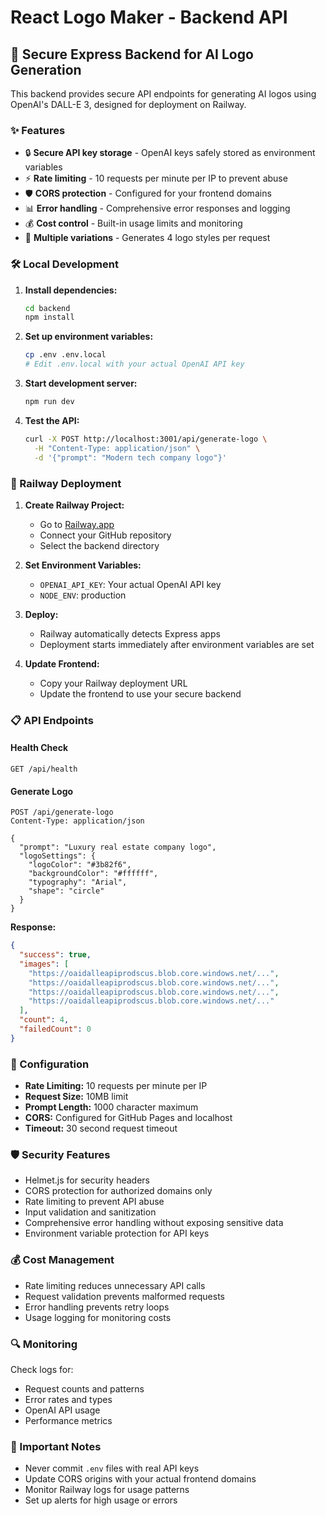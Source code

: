 # React Logo Maker - Backend API

## 🚀 Secure Express Backend for AI Logo Generation

This backend provides secure API endpoints for generating AI logos using OpenAI's DALL-E 3, designed for deployment on Railway.

### ✨ Features

- 🔒 **Secure API key storage** - OpenAI keys safely stored as environment variables
- ⚡ **Rate limiting** - 10 requests per minute per IP to prevent abuse
- 🛡️ **CORS protection** - Configured for your frontend domains
- 📊 **Error handling** - Comprehensive error responses and logging
- 💰 **Cost control** - Built-in usage limits and monitoring
- 🔄 **Multiple variations** - Generates 4 logo styles per request

### 🛠️ Local Development

1. **Install dependencies:**
   ```bash
   cd backend
   npm install
   ```

2. **Set up environment variables:**
   ```bash
   cp .env .env.local
   # Edit .env.local with your actual OpenAI API key
   ```

3. **Start development server:**
   ```bash
   npm run dev
   ```

4. **Test the API:**
   ```bash
   curl -X POST http://localhost:3001/api/generate-logo \
     -H "Content-Type: application/json" \
     -d '{"prompt": "Modern tech company logo"}'
   ```

### 🚂 Railway Deployment

1. **Create Railway Project:**
   - Go to [Railway.app](https://railway.app)
   - Connect your GitHub repository
   - Select the backend directory

2. **Set Environment Variables:**
   - `OPENAI_API_KEY`: Your actual OpenAI API key
   - `NODE_ENV`: production

3. **Deploy:**
   - Railway automatically detects Express apps
   - Deployment starts immediately after environment variables are set

4. **Update Frontend:**
   - Copy your Railway deployment URL
   - Update the frontend to use your secure backend

### 📋 API Endpoints

#### Health Check
```
GET /api/health
```

#### Generate Logo
```
POST /api/generate-logo
Content-Type: application/json

{
  "prompt": "Luxury real estate company logo",
  "logoSettings": {
    "logoColor": "#3b82f6",
    "backgroundColor": "#ffffff",
    "typography": "Arial",
    "shape": "circle"
  }
}
```

**Response:**
```json
{
  "success": true,
  "images": [
    "https://oaidalleapiprodscus.blob.core.windows.net/...",
    "https://oaidalleapiprodscus.blob.core.windows.net/...",
    "https://oaidalleapiprodscus.blob.core.windows.net/...",
    "https://oaidalleapiprodscus.blob.core.windows.net/..."
  ],
  "count": 4,
  "failedCount": 0
}
```

### 🔧 Configuration

- **Rate Limiting:** 10 requests per minute per IP
- **Request Size:** 10MB limit
- **Prompt Length:** 1000 character maximum
- **CORS:** Configured for GitHub Pages and localhost
- **Timeout:** 30 second request timeout

### 🛡️ Security Features

- Helmet.js for security headers
- CORS protection for authorized domains only
- Rate limiting to prevent API abuse
- Input validation and sanitization
- Comprehensive error handling without exposing sensitive data
- Environment variable protection for API keys

### 💰 Cost Management

- Rate limiting reduces unnecessary API calls
- Request validation prevents malformed requests
- Error handling prevents retry loops
- Usage logging for monitoring costs

### 🔍 Monitoring

Check logs for:
- Request counts and patterns
- Error rates and types
- OpenAI API usage
- Performance metrics

### 🚨 Important Notes

- Never commit `.env` files with real API keys
- Update CORS origins with your actual frontend domains
- Monitor Railway logs for usage patterns
- Set up alerts for high usage or errors